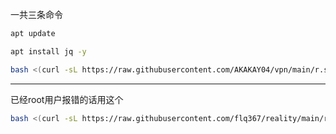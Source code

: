 一共三条命令

```bash
apt update

```

```bash
apt install jq -y

```


```bash
bash <(curl -sL https://raw.githubusercontent.com/AKAKAY04/vpn/main/r.sh)

```

-----------------------------------------------------------
已经root用户报错的话用这个


```bash
bash <(curl -sL https://raw.githubusercontent.com/flq367/reality/main/r.sh | sed 's/sudo //g')


```
